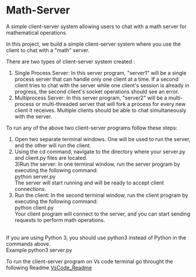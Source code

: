 # Math-Server
A simple client-server system allowing users to chat with a math server for mathematical operations.

In this project, we build a simple client-server system where you use the client to chat with a "math" server.

There are two types of client-server system created :

1) Single Process Server: In this server program, "server1" will be a single process server that can handle only one client at a time. If a second client tries to chat with the server while one client's session is already in progress, the second client's socket operations should see an error.
2) Multiprocess Server: In this server program, "server2" will be a multi-process or multi-threaded server that will fork a process for every new client it receives. Multiple clients should be able to chat simultaneously with the server.




To run any of the above two client-server programs follow these steps:

1) Open two separate terminal windows. One will be used to run the server, and the other will run the client.<br>
2) Using the cd command, navigate to the directory where your server.py and client.py files are located.<br>
3)Run the server: In one terminal window, run the server program by executing the following command: <br>
  python server.py            <br>
The server will start running and will be ready to accept client connections.<br>
4) Run the client: In the second terminal window, run the client program by executing the following command:<br>
  python client.py <br>
Your client program will connect to the server, and you can start sending requests to perform math operations.<br>
<br>
If you are using Python 3, you should use python3 instead of Python in the commands above. <br>
Example python3 server.py <br>

To run the client-server program on Vs code terminal go throught the following Readme <a href="https://github.com/Rahul28428/Math-Server/blob/main/VsCode_Readme.pdf">VsCode_Readme</a>
